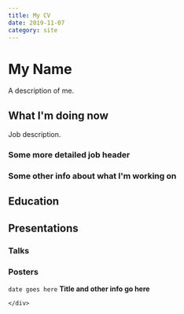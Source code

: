 ```yaml
---
title: My CV
date: 2019-11-07
category: site
---
```


<!doctype html>
<!-- https://github.com/elipapa/markdown-cv/ -->
<html>
<head>
  <meta charset=utf-8 />
  <link href="css/davewhipp-screen.css" type="text/css" rel="stylesheet" media="screen">
  <link href="css/davewhipp-print.css" type="text/css" rel="stylesheet" media="print">
</head>
<body>
  <div id="main">
    <div class="container">


# My Name

A description of me.


## What I'm doing now

Job description.

### Some more detailed job header

### Some other info about what I'm working on

## Education

## Presentations

### Talks

### Posters

`date goes here`
__Title and other info go here__


    </div>
  </div>
</body>
</html>
